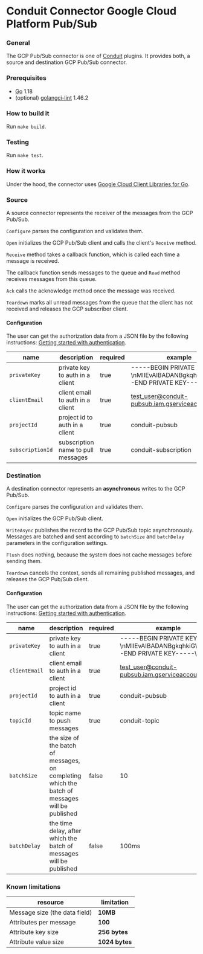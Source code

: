 # Conduit Connector Google Cloud Platform Pub/Sub

### General
The GCP Pub/Sub connector is one of [Conduit](https://github.com/ConduitIO/conduit) plugins. It provides both, a source and destination GCP Pub/Sub connector.

### Prerequisites
- [Go](https://go.dev/) 1.18
- (optional) [golangci-lint](https://github.com/golangci/golangci-lint) 1.46.2

### How to build it
Run `make build`.

### Testing
Run `make test`.

### How it works
Under the hood, the connector uses [Google Cloud Client Libraries for Go](https://github.com/googleapis/google-cloud-go).

### Source
A source connector represents the receiver of the messages from the GCP Pub/Sub.

`Configure` parses the configuration and validates them.

`Open` initializes the GCP Pub/Sub client and calls the client's `Receive` method.

`Receive` method takes a callback function, which is called each time a message is received.

The callback function sends messages to the queue and `Read` method receives messages from this queue.

`Ack` calls the acknowledge method once the message was received.

`Teardown` marks all unread messages from the queue that the client has not received and releases the GCP subscriber client.

#### Configuration
The user can get the authorization data from a JSON file by the following instructions: [Getting started with authentication](https://cloud.google.com/docs/authentication/getting-started).

| name             | description                        | required | example                                                                        |
|------------------|------------------------------------|----------|--------------------------------------------------------------------------------|
| `privateKey`     | private key to auth in a client    | true     | -----BEGIN PRIVATE KEY-----\nMIIEvAIBADANBgkqhkiG\n-----END PRIVATE KEY-----\n |
| `clientEmail`    | client email to auth in a client   | true     | test_user@conduit-pubsub.iam.gserviceaccount.com                               |
| `projectId`      | project id to auth in a client     | true     | conduit-pubsub                                                                 |
| `subscriptionId` | subscription name to pull messages | true     | conduit-subscription                                                           |

### Destination
A destination connector represents an **asynchronous** writes to the GCP Pub/Sub.

`Configure` parses the configuration and validates them.

`Open` initializes the GCP Pub/Sub client.

`WriteAsync` publishes the record to the GCP Pub/Sub topic asynchronously. Messages are batched and sent according to `batchSize` and `batchDelay` parameters in the configuration settings.

`Flush` does nothing, because the system does not cache messages before sending them.

`Teardown` cancels the context, sends all remaining published messages, and releases the GCP Pub/Sub client.

#### Configuration
The user can get the authorization data from a JSON file by the following instructions: [Getting started with authentication](https://cloud.google.com/docs/authentication/getting-started).

| name          | description                                                                                    | required | example                                                                        |
|---------------|------------------------------------------------------------------------------------------------|----------|--------------------------------------------------------------------------------|
| `privateKey`  | private key to auth in a client                                                                | true     | -----BEGIN PRIVATE KEY-----\nMIIEvAIBADANBgkqhkiG\n-----END PRIVATE KEY-----\n |
| `clientEmail` | client email to auth in a client                                                               | true     | test_user@conduit-pubsub.iam.gserviceaccount.com                               |
| `projectId`   | project id to auth in a client                                                                 | true     | conduit-pubsub                                                                 |
| `topicId`     | topic name to push messages                                                                    | true     | conduit-topic                                                                  |
| `batchSize`   | the size of the batch of messages, on completing which the batch of messages will be published | false    | 10                                                                             |
| `batchDelay`  | the time delay, after which the batch of messages will be published                            | false    | 100ms                                                                          |

### Known limitations
| resource                      | limitation     |
|-------------------------------|----------------|
| Message size (the data field) | **10MB**       | 
| Attributes per message        | **100**        |
| Attribute key size            | **256 bytes**  |
| Attribute value size          | **1024 bytes** |